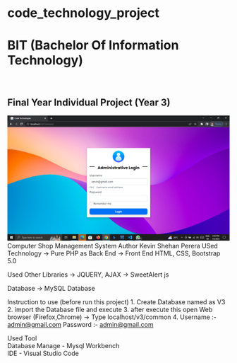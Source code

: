 # code_technology_project
<h1>BIT (Bachelor Of Information Technology) </h1>
<br/>
<h2> Final Year Individual Project (Year 3) </h2>

<img src="image-1.png" />
Computer Shop Management System
Author Kevin Shehan Perera
USed Technology 
    -> Pure PHP as Back End
    -> Front End HTML, CSS, Bootstrap 5.0

Used Other Libraries
    -> JQUERY, AJAX
    -> SweetAlert js

Database
    -> MySQL Database

Instruction to use
(before run this project)
    1. Create Database named as V3
    2. import the Database file and execute
    3. after execute this open Web browser (Firefox,Chrome) -> Type
        localhost/v3/common
    4. Username :- admin@gmail.com
       Password :- admin@gmail.com

<div>
Used Tool <br/>
Database Manage - Mysql Workbench <br/>
IDE - Visual Studio Code 



</div>
